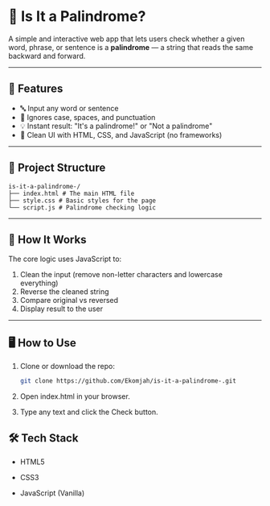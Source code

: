 # 🔁 Is It a Palindrome?

A simple and interactive web app that lets users check whether a given word, phrase, or sentence is a **palindrome** — a string that reads the same backward and forward.

---

## 🚀 Features

- 🔤 Input any word or sentence
- 🧠 Ignores case, spaces, and punctuation
- 💡 Instant result: "It's a palindrome!" or "Not a palindrome"
- 🎨 Clean UI with HTML, CSS, and JavaScript (no frameworks)

---

## 📁 Project Structure
```
is-it-a-palindrome-/
├── index.html # The main HTML file
├── style.css # Basic styles for the page
└── script.js # Palindrome checking logic
```


---

## 🧪 How It Works

The core logic uses JavaScript to:
1. Clean the input (remove non-letter characters and lowercase everything)
2. Reverse the cleaned string
3. Compare original vs reversed
4. Display result to the user

---

## 🖥️ How to Use

1. Clone or download the repo:
   ```bash
   git clone https://github.com/Ekomjah/is-it-a-palindrome-.git

2. Open index.html in your browser.

3. Type any text and click the Check button.



## 🛠️ Tech Stack
- HTML5

- CSS3

- JavaScript (Vanilla)
